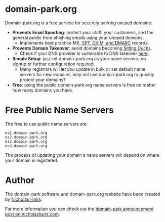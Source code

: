 # domain-park.org

Domain-park.org is a free service for securely parking unused domains:

- **Prevents Email Spoofing**: protect your staff, your customers, and the general public from phishing emails using your unused domains.
  - Implements best practice MX, [SPF, DKIM, and DMARC](https://www.cyber.gov.au/resources-business-and-government/maintaining-devices-and-systems/system-hardening-and-administration/email-hardening/how-combat-fake-emails) records.
- **Prevents Domain Takeover**: avoid domains becoming [Sitting Ducks](https://krebsonsecurity.com/2024/07/dont-let-your-domain-name-become-a-sitting-duck/).
  - Check if your DNS provider is vulnerable to DNS takeover [here](https://github.com/indianajson/can-i-take-over-dns?tab=readme-ov-file).
- **Simple Setup**: just set domain-park.org as your name servers; no signup or further configuration required.
  - Many registrars will let you update in bulk or set default name servers for new domains, why not use domain-park.org to quickly protect your domains?
- **Free**: using the public domain-park.org name servers is free no matter how many domains you have.

# Free Public Name Servers

The free to use public name servers are:

```
ns1.domain-park.org
ns2.domain-park.org
ns3.domain-park.org
ns4.domain-park.org
```

The process of updating your domain's name servers will depend on where your domain is registered.

# Author
The domain-park software and domain-park.org website have been created by [Nicholas Hairs](https://www.nicholashairs.com).

For more information you can check out the [domain-park announcement post on nicholashairs.com](https://www.nicholashairs.com/posts/preventing-email-spoofing-on-unused-domains/).
